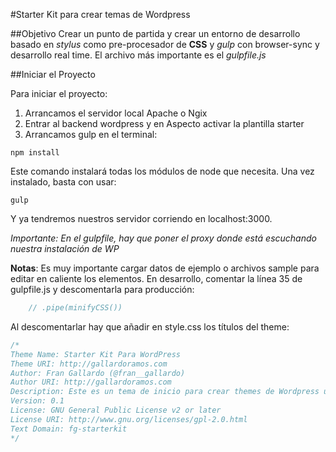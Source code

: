 #Starter Kit para crear temas de Wordpress

##Objetivo
Crear un punto de partida y crear un entorno de desarrollo basado en _stylus_ como pre-procesador de **CSS** y _gulp_ con browser-sync y desarrollo real time.
El archivo más importante es el _gulpfile.js_

##Iniciar el Proyecto

Para iniciar el proyecto:

1. Arrancamos el servidor local Apache o Ngix
1. Entrar al backend wordpress y en Aspecto activar la plantilla starter
1. Arrancamos gulp en el terminal:

```
npm install
```

Este comando instalará todas los módulos de node que necesita.
Una vez instalado, basta con usar:

```
gulp
```

Y ya tendremos nuestros servidor corriendo en localhost:3000.

_Importante: En el gulpfile, hay que poner el proxy donde está escuchando nuestra instalación de WP_

**Notas**:
Es muy importante cargar datos de ejemplo o archivos sample para editar en caliente los elementos.
En desarrollo, comentar la línea 35 de gulpfile.js y descomentarla para producción:
```js
	// .pipe(minifyCSS())
```	
Al descomentarlar hay que añadir en style.css los títulos del theme:
```css
/*
Theme Name: Starter Kit Para WordPress
Theme URI: http://gallardoramos.com
Author: Fran Gallardo (@fran__gallardo)
Author URI: http://gallardoramos.com
Description: Este es un tema de inicio para crear themes de Wordpress usando como entorno de desarrollo Gulp y Stylus
Version: 0.1
License: GNU General Public License v2 or later
License URI: http://www.gnu.org/licenses/gpl-2.0.html
Text Domain: fg-starterkit
*/
```